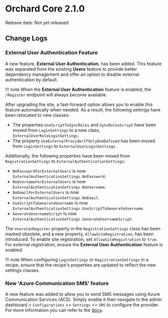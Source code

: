 # Orchard Core 2.1.0

Release date: Not yet released

## Change Logs

### External User Authentication Feature

A new feature, **External User Authentication**, has been added. This feature was separated from the existing **Users** feature to provide better dependency management and offer an option to disable external authentication by default.

!!! note
    When the **External User Authentication** feature is enabled, the `/Register` endpoint will always become available.

After upgrading the site, a fast-forward option allows you to enable this feature automatically when needed. As a result, the following settings have been relocated to new classes:

- The properties `UseScriptToSyncRoles` and `SyncRolesScript` have been moved from `LoginSettings` to a new class, `ExternalUserRoleLoginSettings`.
- The property `UseExternalProviderIfOnlyOneDefined` has been moved from `LoginSettings` to `ExternalUserLoginSettings`.

Additionally, the following properties have been moved from `RegistrationSettings` to `ExternalAuthenticationSettings`:

- `NoPasswordForExternalUsers` is now `ExternalAuthenticationSettings.NoPassword`.
- `NoUsernameForExternalUsers` is now `ExternalAuthenticationSettings.NoUsername`.
- `NoEmailForExternalUsers` is now `ExternalAuthenticationSettings.NoEmail`.
- `UseScriptToGenerateUsername` is now `ExternalAuthenticationSettings.UseScriptToGenerateUsername`.
- `GenerateUsernameScript` is now `ExternalAuthenticationSettings.GenerateUsernameScript`.

The `UsersCanRegister` property in the `RegistrationSettings` class has been marked obsolete, and a new property, `AllowSiteRegistration`, has been introduced. To enable site registration, set `AllowSiteRegistration` to `true`. For external registration, ensure the **External User Authentication** feature is enabled.

!!! note
    When configuring `LoginSettings` or `RegistrationSettings` in a recipe, ensure that the recipe's properties are updated to reflect the new settings classes.

### New 'Azure Communication SMS' feature

A new feature was added to allow you to send SMS messages using Azure Communication Services (ACS). Simply enable it then navigate to the admin dashboard > `Configurations` >> `Settings` >> `SMS` to configure the provider. For more information you can refer to the [docs](../reference/modules/Sms.Azure/README.md).
